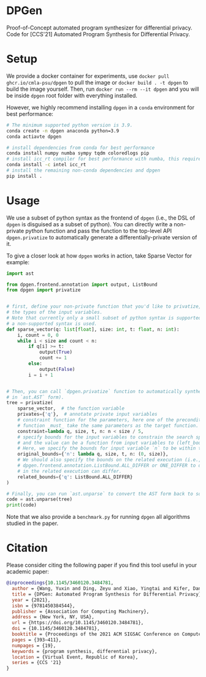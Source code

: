 # DPGen

Proof-of-Concept automated program synthesizer for differential privacy. Code for [CCS'21] Automated Program Synthesis
for Differential Privacy.

# Setup

We provide a docker container for experiments, use `docker pull ghcr.io/cmla-psu/dpgen` to pull the image
or `docker build . -t dpgen`
to build the image yourself. Then, run `docker run --rm --it dpgen` and you will be inside `dpgen` root folder with
everything installed.

However, we highly recommend installing `dpgen` in a `conda` environment for best performance:

```bash
# The minimum supported python version is 3.9.
conda create -n dpgen anaconda python=3.9
conda actiavte dpgen

# install dependencies from conda for best performance
conda install numpy numba sympy tqdm coloredlogs pip
# install icc_rt compiler for best performance with numba, this requires using intel's channel
conda install -c intel icc_rt
# install the remaining non-conda dependencies and dpgen 
pip install .
```

# Usage

We use a subset of python syntax as the frontend of `dpgen` (i.e., the DSL of `dpgen` is disguised as a subset of
python). You can directly write a non-private python function and pass the function to the top-level API
`dpgen.privatize` to automatically generate a differentially-private version of it.

To give a closer look at how `dpgen` works in action, take Sparse Vector for example:

```python
import ast

from dpgen.frontend.annotation import output, ListBound
from dpgen import privatize


# first, define your non-private function that you'd like to privatize, remember to use type hints to properly annotate
# the types of the input variables.
# Note that currently only a small subset of python syntax is supported, the frontend compiler will raise exceptions if 
# a non-supported syntax is used.
def sparse_vector(q: list[float], size: int, t: float, n: int):
    i, count = 0, 0
    while i < size and count < n:
        if q[i] >= t:
            output(True)
            count += 1
        else:
            output(False)
        i = i + 1


# Then, you can call `dpgen.privatize` function to automatically synthesize a differentially-private mechanism (
# in `ast.AST` form).
tree = privatize(
    sparse_vector,  # the function variable
    privates={'q'},  # annotate private input variables
    # constraint function for the parameters, here one of the precondition is `n < size / 5`. Note that the constraint
    # function _must_ take the same parameters as the target function.
    constraint=lambda q, size, t, n: n < size / 5,
    # specify bounds for the input variables to constrain the search space, the key must be the name of an input variable
    # and the value can be a function from input variables to (left_bound, right_bound) or simply a (left_bound, right_bound).
    # Here, we specify the bounds for input variable `n` to be within the range of (0, size). 
    original_bounds={'n': lambda q, size, t, n: (0, size)},
    # We should also specify the bounds on the related execution (i.e., the hat variables). For convenience, you can use
    # dpgen.frontend.annotation.ListBound.ALL_DIFFER or ONE_DIFFER to determine all or only one element(s) in the list 
    # in the related execution can differ.
    related_bounds={'q': ListBound.ALL_DIFFER}
)

# Finally, you can run `ast.unparse` to convert the AST form back to source code.
code = ast.unparse(tree)
print(code)
```

Note that we also provide a `benchmark.py` for running `dpgen` all algorithms studied in the paper.

# Citation

Please consider citing the following paper if you find this tool useful in your academic paper:

```bibtex
@inproceedings{10.1145/3460120.3484781,
  author = {Wang, Yuxin and Ding, Zeyu and Xiao, Yingtai and Kifer, Daniel and Zhang, Danfeng},
  title = {DPGen: Automated Program Synthesis for Differential Privacy},
  year = {2021},
  isbn = {9781450384544},
  publisher = {Association for Computing Machinery},
  address = {New York, NY, USA},
  url = {https://doi.org/10.1145/3460120.3484781},
  doi = {10.1145/3460120.3484781},
  booktitle = {Proceedings of the 2021 ACM SIGSAC Conference on Computer and Communications Security},
  pages = {393–411},
  numpages = {19},
  keywords = {program synthesis, differential privacy},
  location = {Virtual Event, Republic of Korea},
  series = {CCS '21}
}
```

